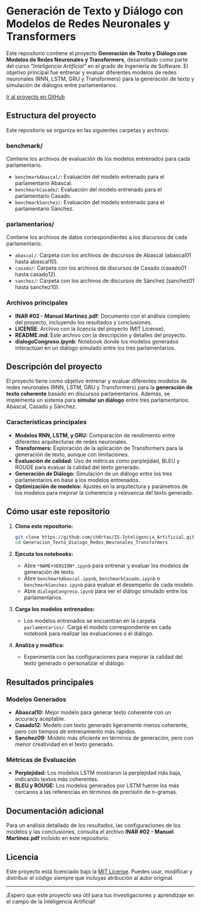 # Generación de Texto y Diálogo con Modelos de Redes Neuronales y Transformers

Este repositorio contiene el proyecto **Generación de Texto y Diálogo con Modelos de Redes Neuronales y Transformers**, desarrollado como parte del curso _"Inteligencia Artificial"_ en el grado de Ingeniería de Software. El objetivo principal fue entrenar y evaluar diferentes modelos de redes neuronales (RNN, LSTM, GRU y Transformers) para la generación de texto y simulación de diálogos entre parlamentarios.

[Ir al proyecto en GitHub](https://github.com/ch0rtas/IS-Inteligencia_Artificial/tree/main/Generacion_Texto_Dialogo_Redes_Neuronales_Transformers)

## Estructura del proyecto

Este repositorio se organiza en las siguientes carpetas y archivos:

### **benchmark/**
Contiene los archivos de evaluación de los modelos entrenados para cada parlamentario.

- `benchmarkAbascal/`: Evaluación del modelo entrenado para el parlamentario Abascal.
- `benchmarkCasado/`: Evaluación del modelo entrenado para el parlamentario Casado.
- `benchmarkSanchez/`: Evaluación del modelo entrenado para el parlamentario Sánchez.

### **parlamentarios/**
Contiene los archivos de datos correspondientes a los discursos de cada parlamentario.

- `abascal/`: Carpeta con los archivos de discursos de Abascal (abascal01 hasta abascal10).
- `casado/`: Carpeta con los archivos de discursos de Casado (casado01 hasta casado12).
- `sanchez/`: Carpeta con los archivos de discursos de Sánchez (sanchez01 hasta sanchez10).

### **Archivos principales**

- **INAR #02 - Manuel Martínez.pdf**: Documento con el análisis completo del proyecto, incluyendo los resultados y conclusiones.
- **LICENSE**: Archivo con la licencia del proyecto (MIT License).
- **README.md**: Este archivo con la descripción y detalles del proyecto.
- **dialogoCongreso.ipynb**: Notebook donde los modelos generados interactúan en un diálogo simulado entre los tres parlamentarios.

## Descripción del proyecto

El proyecto tiene como objetivo entrenar y evaluar diferentes modelos de redes neuronales (RNN, LSTM, GRU y Transformers) para la **generación de texto coherente** basado en discursos parlamentarios. Además, se implementa un sistema para **simular un diálogo** entre tres parlamentarios: Abascal, Casado y Sánchez.

### Características principales

- **Modelos RNN, LSTM, y GRU:** Comparación de rendimiento entre diferentes arquitecturas de redes neuronales.
- **Transformers:** Exploración de la aplicación de Transformers para la generación de texto, aunque con limitaciones.
- **Evaluación de calidad:** Uso de métricas como perplejidad, BLEU y ROUGE para evaluar la calidad del texto generado.
- **Generación de Diálogo:** Simulación de un diálogo entre los tres parlamentarios en base a los modelos entrenados.
- **Optimización de modelos:** Ajustes en la arquitectura y parámetros de los modelos para mejorar la coherencia y relevancia del texto generado.

## Cómo usar este repositorio

1. **Clona este repositorio:**  
   ```bash
   git clone https://github.com/ch0rtas/IS-Inteligencia_Artificial.git
   cd Generacion_Texto_Dialogo_Redes_Neuronales_Transformers
   ```

2. **Ejecuta los notebooks:**  
   - Abre `*NAME+VERSION*.ipynb` para entrenar y evaluar los modelos de generación de texto.  
   - Abre `benchmarkAbascal.ipynb`, `benchmarkCasado.ipynb` o `benchmarkSanchez.ipynb` para evaluar el desempeño de cada modelo.  
   - Abre `dialogoCongreso.ipynb` para ver el diálogo simulado entre los parlamentarios.

3. **Carga los modelos entrenados:**  
   - Los modelos entrenados se encuentran en la carpeta `parlamentarios/`. Carga el modelo correspondiente en cada notebook para realizar las evaluaciones o el diálogo.

4. **Analiza y modifica:**  
   - Experimenta con las configuraciones para mejorar la calidad del texto generado o personalizar el diálogo.

## Resultados principales

### Modelos Generados
- **Abascal10:** Mejor modelo para generar texto coherente con un accuracy aceptable.  
- **Casado12:** Modelo con texto generado ligeramente menos coherente, pero con tiempos de entrenamiento más rápidos.  
- **Sanchez09:** Modelo más eficiente en términos de generación, pero con menor creatividad en el texto generado.

### Métricas de Evaluación
- **Perplejidad:** Los modelos LSTM mostraron la perplejidad más baja, indicando textos más coherentes.
- **BLEU y ROUGE:** Los modelos generados por LSTM fueron los más cercanos a las referencias en términos de precisión de n-gramas.

## Documentación adicional

Para un análisis detallado de los resultados, las configuraciones de los modelos y las conclusiones, consulta el archivo **INAR #02 - Manuel Martínez.pdf** incluido en este repositorio.  

## Licencia

Este proyecto está licenciado bajo la [MIT License](LICENSE). Puedes usar, modificar y distribuir el código siempre que incluyas atribución al autor original.  

---

¡Espero que este proyecto sea útil para tus investigaciones y aprendizaje en el campo de la Inteligencia Artificial!
